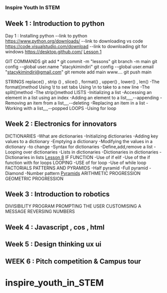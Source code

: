 ### Inspire Youth In STEM

## Week 1 : Introduction to python
Day 1 : Installing python
--link to python
https://www.python.org/downloads/
--link to downloading vs code
https://code.visualstudio.com/download
--link to downloading git for windows
https://desktop.github.com/
[Lesson 1](./images/lesson1.PNG)

GIT COMMANDS
    git add *
    git commit -m "lessons"
    git branch -m main
    git config --global user.name "stacykimindiri"
    git config --global user.email "stacykimindiri@gmail.com"
    git remote add main www....
    git push main

STRINGS
            replace() , strip () , slice() , format() , upper() , lower() , len() 
    -The format()method
            Using \t to set tabs
            Using \n to take to a new line
    -The split()method
    -The strip()method
LISTS
    -Initializing a list
    -Accessing an element in a list using an index
    -Adding an element to a list,,,,,--appending
    -Removing an item from a list,,,,--deleting
    -Replacing an item in a list
    -Working with a list,,,,--popped
LOOPS
    -Using for loop

## Week 2 : Electronics for innovators
DICTIONARIES
    -What are dictionaries
    -Initializing dictionaries
    -Adding key values to a dictionary
    -Emptying a dictionary
    -Modifying the values in a dictionary -to change
    -Syntax for dictionaries
    -Define,add,remove a list
    -Looping over dictionaries
    -Lists in dictionaries
    -Dictionaries in dictionaries
    -Dictionaries in lists
[Lesson 8](./images/lesson8.PNG)
IF FUNCTION
    -Use of if elif
    -Use of the if function with for loops
LOOPING
    -USE of for loop
    -Use of while loop
FACTORIALS
PATTERNS AND PYRAMIDS
    -Half pyramid
    -Full pyramid
    -Diamond
    -Number pattern
[Pyramids](./images/pyramids.PNG)
ARITHMETIC PROGRESSION
GEOMETRIC PROGRESSION


## Week 3 : Introduction to robotics
DIVISIBILITY PROGRAM
PROMPTING THE USER
CUSTOMISING A MESSAGE
REVERSING NUMBERS



## Week 4 : Javascript , cos , html




## Week 5 : Design thinking ux ui




## WEEK 6 : Pitch competition & Campus tour

# inspire_youth_in_STEM
